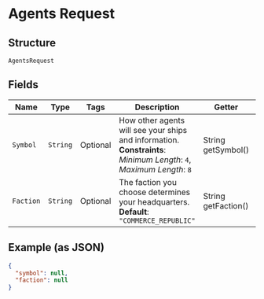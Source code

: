 
# Agents Request

## Structure

`AgentsRequest`

## Fields

| Name | Type | Tags | Description | Getter | Setter |
|  --- | --- | --- | --- | --- | --- |
| `Symbol` | `String` | Optional | How other agents will see your ships and information.<br>**Constraints**: *Minimum Length*: `4`, *Maximum Length*: `8` | String getSymbol() | setSymbol(String symbol) |
| `Faction` | `String` | Optional | The faction you choose determines your headquarters.<br>**Default**: `"COMMERCE_REPUBLIC"` | String getFaction() | setFaction(String faction) |

## Example (as JSON)

```json
{
  "symbol": null,
  "faction": null
}
```

